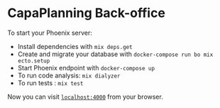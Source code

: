 # CapaPlanning Back-office

To start your Phoenix server:

  * Install dependencies with `mix deps.get`
  * Create and migrate your database with `docker-compose run bo mix ecto.setup`
  * Start Phoenix endpoint with `docker-compose up`
  * To run code analysis:  `mix dialyzer`
  * To run tests : `mix test`

Now you can visit [`localhost:4000`](http://localhost:4000) from your browser.

